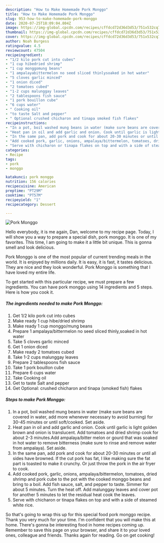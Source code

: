 ```yaml
---
description: "How to Make Homemade Pork Monggo"
title: "How to Make Homemade Pork Monggo"
slug: 953-how-to-make-homemade-pork-monggo
date: 2020-07-25T18:09:04.804Z
image: https://img-global.cpcdn.com/recipes/cffdcd72d36d3d53/751x532cq70/pork-monggo-recipe-main-photo.jpg
thumbnail: https://img-global.cpcdn.com/recipes/cffdcd72d36d3d53/751x532cq70/pork-monggo-recipe-main-photo.jpg
cover: https://img-global.cpcdn.com/recipes/cffdcd72d36d3d53/751x532cq70/pork-monggo-recipe-main-photo.jpg
author: Noah Burgess
ratingvalue: 4.5
reviewcount: 47504
recipeingredient:
- "1/2 kilo pork cut into cubes"
- "1 cup hibedried shrimp"
- "1 cup monggomung beans"
- "1 ampalayabittermelon no seed sliced thinlysoaked in hot water"
- "5 cloves garlic minced"
- "1 onion diced"
- "2 tomatoes cubed"
- "1-2 cups malunggay leaves"
- "2 tablespoons fish sauce"
- "1 pork bouillon cube"
- "6 cups water"
- " Cooking oil"
- "to taste Salt and pepper"
- " Optional crushed chicharon and tinapa smoked fish flakes"
recipeinstructions:
- "In a pot, boil washed mung beans in water (make sure beans are covered in water, add more whenever necessary to avoid burning) for 30-45 minutes or until soft/cooked. Set aside."
- "Heat pan in oil and add garlic and onion. Cook until garlic is light golden brown and onion is translucent. Add tomatoes and dried shrimp cook for about 2-3 minutes.Add ampalaya/bitter melon or gourd that was soaked in hot water to remove bitterness (make sure to rinse and remove water from ampalaya). Set aside."
- "In the same pan, add pork and cook for about 20-30 minutes or until all sides have browned. If the cut pork has fat, I like making sure the fat part is toasted to make it crunchy. Or just throw the pork in the air fryer to cook."
- "Add cooked pork, garlic, onions, ampalaya/bittermelon, tomatoes, dried shrimp and pork cube to the pot with the cooked monggo beans and bring to a boil. Add fish sauce, salt, and pepper to taste. Simmer for about 5 minutes. Turn the heat off. Add malunggay leaves and cover pot for another 5 minutes to let the residual heat cook the leaves."
- "Serve with chicharon or tinapa flakes on top and with a side of steamed white rice."
categories:
- Recipe
tags:
- pork
- monggo

katakunci: pork monggo 
nutrition: 156 calories
recipecuisine: American
preptime: "PT29M"
cooktime: "PT57M"
recipeyield: "1"
recipecategory: Dessert

---
```



![Pork Monggo](https://img-global.cpcdn.com/recipes/cffdcd72d36d3d53/751x532cq70/pork-monggo-recipe-main-photo.jpg)

Hello everybody, it is me again, Dan, welcome to my recipe page. Today, I will show you a way to prepare a special dish, pork monggo. It is one of my favorites. This time, I am going to make it a little bit unique. This is gonna smell and look delicious.

Pork Monggo is one of the most popular of current trending meals in the world. It is enjoyed by millions daily. It is easy, it is fast, it tastes delicious. They are nice and they look wonderful. Pork Monggo is something that I have loved my entire life.




To get started with this particular recipe, we must prepare a few ingredients. You can have pork monggo using 14 ingredients and 5 steps. Here is how you cook it.

<!--inarticleads1-->

##### The ingredients needed to make Pork Monggo:

1. Get 1/2 kilo pork cut into cubes
1. Make ready 1 cup hibe/dried shrimp
1. Make ready 1 cup monggo/mung beans
1. Prepare 1 ampalaya/bittermelon no seed sliced thinly,soaked in hot water
1. Take 5 cloves garlic minced
1. Get 1 onion diced
1. Make ready 2 tomatoes cubed
1. Take 1-2 cups malunggay leaves
1. Prepare 2 tablespoons fish sauce
1. Take 1 pork bouillon cube
1. Prepare 6 cups water
1. Take  Cooking oil
1. Get to taste Salt and pepper
1. Get  Optional: crushed chicharon and tinapa (smoked fish) flakes




<!--inarticleads2-->

##### Steps to make Pork Monggo:

1. In a pot, boil washed mung beans in water (make sure beans are covered in water, add more whenever necessary to avoid burning) for 30-45 minutes or until soft/cooked. Set aside.
1. Heat pan in oil and add garlic and onion. Cook until garlic is light golden brown and onion is translucent. Add tomatoes and dried shrimp cook for about 2-3 minutes.Add ampalaya/bitter melon or gourd that was soaked in hot water to remove bitterness (make sure to rinse and remove water from ampalaya). Set aside.
1. In the same pan, add pork and cook for about 20-30 minutes or until all sides have browned. If the cut pork has fat, I like making sure the fat part is toasted to make it crunchy. Or just throw the pork in the air fryer to cook.
1. Add cooked pork, garlic, onions, ampalaya/bittermelon, tomatoes, dried shrimp and pork cube to the pot with the cooked monggo beans and bring to a boil. Add fish sauce, salt, and pepper to taste. Simmer for about 5 minutes. Turn the heat off. Add malunggay leaves and cover pot for another 5 minutes to let the residual heat cook the leaves.
1. Serve with chicharon or tinapa flakes on top and with a side of steamed white rice.




So that's going to wrap this up for this special food pork monggo recipe. Thank you very much for your time. I'm confident that you will make this at home. There's gonna be interesting food in home recipes coming up. Remember to save this page on your browser, and share it to your loved ones, colleague and friends. Thanks again for reading. Go on get cooking!
